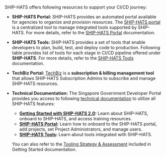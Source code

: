 <!--## Know Your Platform-->

SHIP-HATS offers following resources to support your CI/CD journey:

- **SHIP-HATS Portal:**  SHIP-HATS provides an automated portal available for agencies to organize and provision resources. The [SHIP-HATS portal](https://portal.ship.gov.sg/) is a centralized tool to manage integrated tools supported by SHIP-HATS. For more details, refer to the [SHIP-HATS Portal](https://docs.developer.tech.gov.sg/docs/ship-hats-portal/ship-hats-portal-overview) documentation.

- **SHIP-HATS Tools:** SHIP-HATS provides a set of tools that enable developers to plan, build, test, and deploy code to production. Following table provides list of tools for each stage in CI/CD pipeline offered under **SHIP-HATS**. For more details, refer to the [SHIP-HATS Tools](https://docs.developer.tech.gov.sg/docs/ship-hats-tools/tools-overview) documentation.

- **TechBiz Portal:** [TechBiz](https://docs.developer.tech.gov.sg/docs/techbiz-documentation) is a **subscription & billing management tool** that allows SHIP-HATS Subscription Admins to subscribe and manage SHIP-HATS resources.

- **Technical Documentation:**  The Singapore Government Developer Portal provides you access to following [technical documentation](https://go.gov.sg/ship-hats-docs) to utilize all SHIP-HATS features:
    - **[Getting Started with SHIP-HATS 2.0](https://docs.developer.tech.gov.sg/docs/ship-hats-getting-started/):** Learn about SHIP-HATS, onboard to SHIP-HATS, and access training resources. 
    - **[SHIP-HATS Portal](https://docs.developer.tech.gov.sg/docs/ship-hats-portal/#/ship-hats-portal-overview):** Learn how to onboard to the SHIP-HATS portal, add projects, set Project Administrators, and manage users.
    - **[SHIP-HATS Tools](https://docs.developer.tech.gov.sg/docs/ship-hats-tools/#/):** Learn about tools integrated with SHIP-HATS.

    You can also refer to the [Tooling Strategy & Assessment](https://docs.developer.tech.gov.sg/docs/ship-hats-getting-started/ship-hats-tools?id=tooling-strategy) included in Getting Started documentation.
